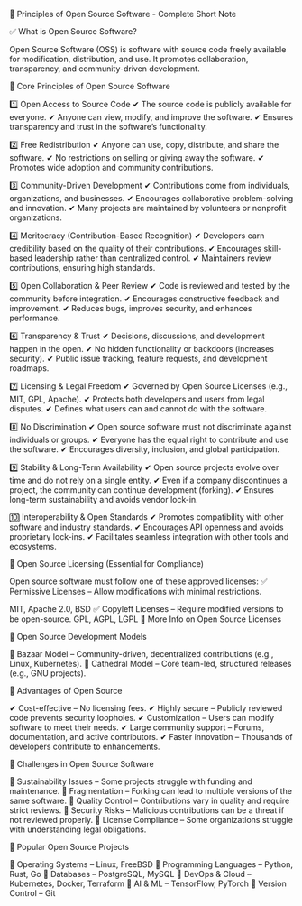 📌 Principles of Open Source Software - Complete Short Note

✅ What is Open Source Software?

Open Source Software (OSS) is software with source code freely available for modification, distribution, and use. It promotes collaboration, transparency, and community-driven development.

🔹 Core Principles of Open Source Software

1️⃣ Open Access to Source Code
✔ The source code is publicly available for everyone.
✔ Anyone can view, modify, and improve the software.
✔ Ensures transparency and trust in the software’s functionality.

2️⃣ Free Redistribution
✔ Anyone can use, copy, distribute, and share the software.
✔ No restrictions on selling or giving away the software.
✔ Promotes wide adoption and community contributions.

3️⃣ Community-Driven Development
✔ Contributions come from individuals, organizations, and businesses.
✔ Encourages collaborative problem-solving and innovation.
✔ Many projects are maintained by volunteers or nonprofit organizations.

4️⃣ Meritocracy (Contribution-Based Recognition)
✔ Developers earn credibility based on the quality of their contributions.
✔ Encourages skill-based leadership rather than centralized control.
✔ Maintainers review contributions, ensuring high standards.

5️⃣ Open Collaboration & Peer Review
✔ Code is reviewed and tested by the community before integration.
✔ Encourages constructive feedback and improvement.
✔ Reduces bugs, improves security, and enhances performance.

6️⃣ Transparency & Trust
✔ Decisions, discussions, and development happen in the open.
✔ No hidden functionality or backdoors (increases security).
✔ Public issue tracking, feature requests, and development roadmaps.

7️⃣ Licensing & Legal Freedom
✔ Governed by Open Source Licenses (e.g., MIT, GPL, Apache).
✔ Protects both developers and users from legal disputes.
✔ Defines what users can and cannot do with the software.

8️⃣ No Discrimination
✔ Open source software must not discriminate against individuals or groups.
✔ Everyone has the equal right to contribute and use the software.
✔ Encourages diversity, inclusion, and global participation.

9️⃣ Stability & Long-Term Availability
✔ Open source projects evolve over time and do not rely on a single entity.
✔ Even if a company discontinues a project, the community can continue development (forking).
✔ Ensures long-term sustainability and avoids vendor lock-in.

🔟 Interoperability & Open Standards
✔ Promotes compatibility with other software and industry standards.
✔ Encourages API openness and avoids proprietary lock-ins.
✔ Facilitates seamless integration with other tools and ecosystems.

🔹 Open Source Licensing (Essential for Compliance)

Open source software must follow one of these approved licenses:
✅ Permissive Licenses – Allow modifications with minimal restrictions.

MIT, Apache 2.0, BSD
✅ Copyleft Licenses – Require modified versions to be open-source.
GPL, AGPL, LGPL
📌 More Info on Open Source Licenses

🔹 Open Source Development Models

🔹 Bazaar Model – Community-driven, decentralized contributions (e.g., Linux, Kubernetes).
🔹 Cathedral Model – Core team-led, structured releases (e.g., GNU projects).

🔹 Advantages of Open Source

✔ Cost-effective – No licensing fees.
✔ Highly secure – Publicly reviewed code prevents security loopholes.
✔ Customization – Users can modify software to meet their needs.
✔ Large community support – Forums, documentation, and active contributors.
✔ Faster innovation – Thousands of developers contribute to enhancements.

🔹 Challenges in Open Source Software

🔸 Sustainability Issues – Some projects struggle with funding and maintenance.
🔸 Fragmentation – Forking can lead to multiple versions of the same software.
🔸 Quality Control – Contributions vary in quality and require strict reviews.
🔸 Security Risks – Malicious contributions can be a threat if not reviewed properly.
🔸 License Compliance – Some organizations struggle with understanding legal obligations.

🔹 Popular Open Source Projects

🔹 Operating Systems – Linux, FreeBSD
🔹 Programming Languages – Python, Rust, Go
🔹 Databases – PostgreSQL, MySQL
🔹 DevOps & Cloud – Kubernetes, Docker, Terraform
🔹 AI & ML – TensorFlow, PyTorch
🔹 Version Control – Git
